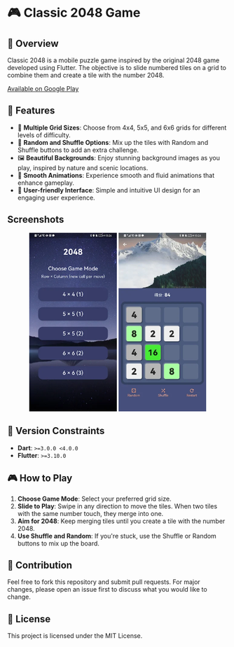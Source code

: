 # 🎮 Classic 2048 Game

## 📝 Overview

Classic 2048 is a mobile puzzle game inspired by the original 2048 game developed using Flutter. The objective is to slide numbered tiles on a grid to combine them and create a tile with the number 2048.

[Available on Google Play](https://play.google.com/store/apps/details?id=com.appsbay.classic_2048)

## 🌟 Features

- 📐 **Multiple Grid Sizes**: Choose from 4x4, 5x5, and 6x6 grids for different levels of difficulty.
- 🎲 **Random and Shuffle Options**: Mix up the tiles with Random and Shuffle buttons to add an extra challenge.
- 🖼️ **Beautiful Backgrounds**: Enjoy stunning background images as you play, inspired by nature and scenic locations.
- 💫 **Smooth Animations**: Experience smooth and fluid animations that enhance gameplay.
- 👤 **User-friendly Interface**: Simple and intuitive UI design for an engaging user experience.


## Screenshots

<p align="center">
<img src="./images/game_mode.webp" alt="iOS Screenshot" width="200">
<img src="./images/game_play.webp" alt="iOS Screenshot" width="200">
</p>

## 🔧 Version Constraints

- **Dart**: `>=3.0.0 <4.0.0`
- **Flutter**: `>=3.10.0`

## 🎮 How to Play

1. **Choose Game Mode**: Select your preferred grid size.
2. **Slide to Play**: Swipe in any direction to move the tiles. When two tiles with the same number touch, they merge into one.
3. **Aim for 2048**: Keep merging tiles until you create a tile with the number 2048.
4. **Use Shuffle and Random**: If you're stuck, use the Shuffle or Random buttons to mix up the board.

## 🤝 Contribution

Feel free to fork this repository and submit pull requests. For major changes, please open an issue first to discuss what you would like to change.

## 📄 License

This project is licensed under the MIT License.